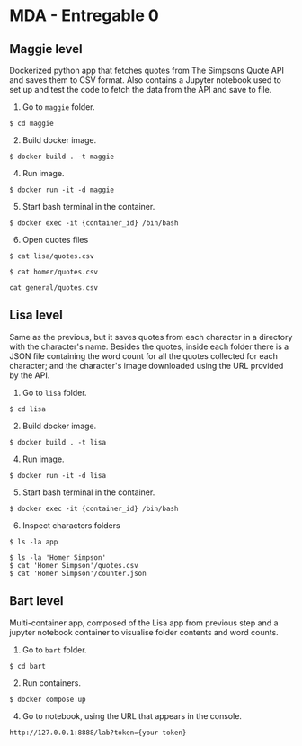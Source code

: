# MDA - Entregable 0

## Maggie level

Dockerized python app that fetches quotes from The Simpsons Quote API and saves them to CSV format.
Also contains a Jupyter notebook used to set up and test the code to fetch the data from the API 
and save to file.

1. Go to `maggie` folder. 
```
$ cd maggie
```

2. Build docker image. 
```
$ docker build . -t maggie
```

4. Run image.
```
$ docker run -it -d maggie
```

5. Start bash terminal in the container.
```
$ docker exec -it {container_id} /bin/bash
```

6. Open quotes files
```
$ cat lisa/quotes.csv 

$ cat homer/quotes.csv

cat general/quotes.csv  
```


## Lisa level

Same as the previous, but it saves quotes from each character in a directory
with the character's name. Besides the quotes, inside each folder there is a JSON
file containing the word count for all the quotes collected for each character; and 
the character's image downloaded using the URL provided by the API.


1. Go to `lisa` folder. 
```
$ cd lisa
```

2. Build docker image. 
```
$ docker build . -t lisa
```

4. Run image.
```
$ docker run -it -d lisa
```

5. Start bash terminal in the container.
```
$ docker exec -it {container_id} /bin/bash
```

6. Inspect characters folders
```
$ ls -la app

$ ls -la 'Homer Simpson'
$ cat 'Homer Simpson'/quotes.csv
$ cat 'Homer Simpson'/counter.json
```


## Bart level

Multi-container app, composed of the Lisa app from previous step and a
jupyter notebook container to visualise folder contents and word counts. 

1. Go to `bart` folder. 
```
$ cd bart
```

2. Run containers. 
```
$ docker compose up
```

4. Go to notebook, using the URL that appears in the console.
```
http://127.0.0.1:8888/lab?token={your token}
```
